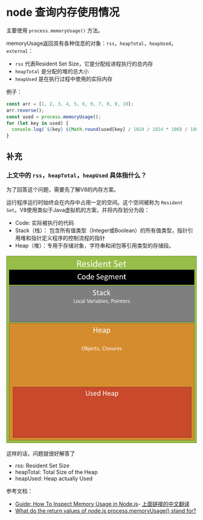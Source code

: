 # node 查询内存使用情况

主要使用 `process.memoryUsage()` 方法。

memoryUsage返回具有各种信息的对象：`rss`，`heapTotal`，`heapUsed`，`external`：

- `rss` 代表Resident Set Size，它是分配给进程执行的总内存
- `heapTotal` 是分配的堆的总大小
- `heapUsed` 是在执行过程中使用的实际内存

例子：

```js
const arr = [1, 2, 3, 4, 5, 6, 9, 7, 8, 9, 10];
arr.reverse();
const used = process.memoryUsage();
for (let key in used) {
  console.log(`${key} ${Math.round(used[key] / 1024 / 1024 * 100) / 100} MB`);
}
```

## 补充

### 上文中的 `rss`，`heapTotal`，`heapUsed` 具体指什么？

为了回答这个问题，需要先了解V8的内存方案。

运行程序运行时始终会在内存中占用一定的空间。这个空间被称为 `Resident Set`。V8使用类似于Java虚拟机的方案，并将内存划分为段：

- Code: 实际被执行的代码
- Stack（栈）： 包含所有值类型（Integer或Boolean）的所有值类型，指针引用堆和指针定义程序的控制流程的指针
- Heap（堆）：专用于存储对象，字符串和闭包等引用类型的存储段。

![](./images/02.png)

这样的话，问题就很好解答了

- rss: Resident Set Size
- heapTotal: Total Size of the Heap
- heapUsed: Heap actually Used

参考文档：

- [Guide: How To Inspect Memory Usage in Node.js](https://www.valentinog.com/blog/node-usage/)- [上面链接的中文翻译](https://www.lema.fun/post/47e93hs9s)
- [What do the return values of node.js process.memoryUsage() stand for?](https://stackoverflow.com/questions/12023359/what-do-the-return-values-of-node-js-process-memoryusage-stand-for)